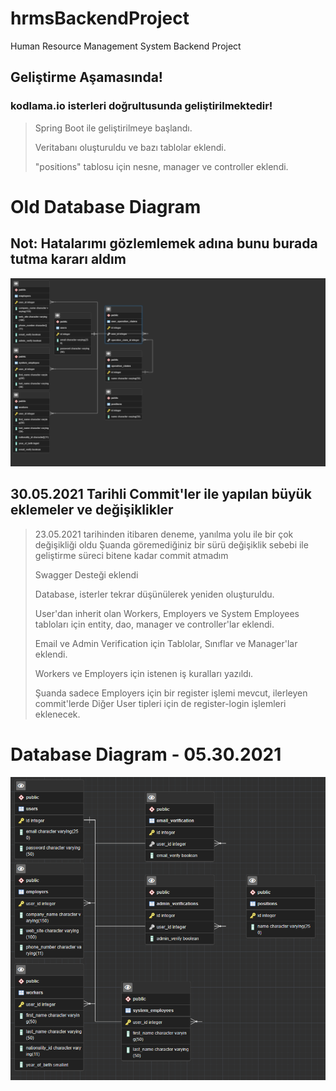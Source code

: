 # hrmsBackendProject
Human Resource Management System Backend Project

## Geliştirme Aşamasında!
### kodlama.io isterleri doğrultusunda geliştirilmektedir!

> Spring Boot ile geliştirilmeye başlandı.
> 
> Veritabanı oluşturuldu ve bazı tablolar eklendi.
> 
> "positions" tablosu için nesne, manager ve controller eklendi.


# Old Database Diagram
## Not: Hatalarımı gözlemlemek adına bunu burada tutma kararı aldım
![databasediagram](https://raw.githubusercontent.com/salihdeg/gitHubImages/master/hrmsBackendImages/hrmsDatabaseDiagram.png)

## 30.05.2021 Tarihli Commit'ler ile yapılan büyük eklemeler ve değişiklikler

> 23.05.2021 tarihinden itibaren deneme, yanılma yolu ile bir çok değişikliği oldu
> Şuanda göremediğiniz bir sürü değişiklik sebebi ile geliştirme süreci bitene kadar commit atmadım
> 
> Swagger Desteği eklendi
> 
> Database, isterler tekrar düşünülerek yeniden oluşturuldu.
> 
> User'dan inherit olan Workers, Employers ve System Employees tabloları için entity, dao, manager ve controller'lar eklendi.
> 
> Email ve Admin Verification için Tablolar, Sınıflar ve Manager'lar eklendi.
> 
> Workers ve Employers için istenen iş kuralları yazıldı.
> 
> Şuanda sadece Employers için bir register işlemi mevcut, ilerleyen commit'lerde Diğer User tipleri için de register-login işlemleri eklenecek.

# Database Diagram - 05.30.2021
![databasediagram](https://raw.githubusercontent.com/salihdeg/gitHubImages/master/hrmsBackendImages/hrmsDatabaseDiagram-30.05.2021.png)
